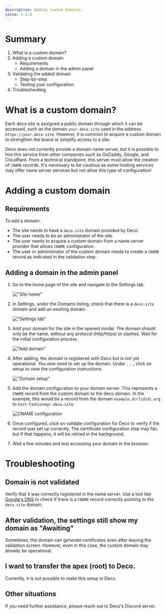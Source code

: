 ```yaml
---
description: Adding custom domains.
since: 1.1.0
---
```


# Summary

1. What is a custom domain?
2. Adding a custom domain
   - Requirements
   - Adding a domain in the admin panel
3. Validating the added domain
   - Step-by-step
   - Testing your configuration
4. Troubleshooting

# What is a custom domain?

Each deco site is assigned a public domain through which it can be accessed, such as the domain `your.deco.site` used in the address `https://your.deco.site`. However, it is common to acquire a custom domain to strengthen the brand or simplify access to a site.

Deco does not currently provide a domain name server, but it is possible to hire this service from other companies such as GoDaddy, Google, and Cloudflare. From a technical standpoint, this server must allow the creation of `CNAME` records. It's necessary to be cautious as some hosting services may offer name server services but not allow this type of configuration!

# Adding a custom domain

## Requirements

To add a domain:
- The site needs to have a `deco.site` domain provided by Deco.
- The user needs to be an administrator of the site.
- The user needs to acquire a custom domain from a name server provider that allows `CNAME` configuration.
- The user or administrator of the custom domain needs to create a `CNAME` record as indicated in the validation step.

## Adding a domain in the admin panel

1. Go to the home page of the site and navigate to the Settings tab.

    !["Site home"](https://github.com/deco-sites/starting/assets/882438/c95da5f4-75a8-42ed-b747-674157c52c80)

2. In Settings, under the Domains listing, check that there is a `deco.site` domain and add an existing domain.

    !["Settings tab"](https://github.com/deco-sites/starting/assets/882438/3cf4102a-d9f3-49d6-aaa0-8aeac5e064b6)

3. Add your domain for the site in the opened modal. The domain should only be the name, without any protocol (http/https) or slashes. Wait for the initial configuration process.

    !["Add domain"](https://github.com/deco-sites/starting/assets/882438/4b2a6b1e-a711-4733-9779-367ac0141e41)

4. After adding, the domain is registered with Deco but is not yet operational. You now need to set up the domain. Under `...`, click on setup to view the configuration instructions.

    !["Domain setup"](https://github.com/deco-sites/starting/assets/882438/ac14645d-6f59-45cf-ae6e-c918eec7247f)

5. Add the domain configuration to your domain server. This represents a `CNAME` record from the custom domain to the deco domain. In the example, this would be a record from the domain `example.dirlididi.org` to `test-fashionmgr.deco.site`.

    ![CNAME configuration](https://github.com/deco-sites/starting/assets/882438/98f2505f-db78-42e8-9c5c-5350360f7495)

6. Once configured, click on validate configuration for Deco to verify if the record was set up correctly. The certificate configuration step may fail, but if that happens, it will be retried in the background.

7. Wait a few minutes and test accessing your domain in the browser.

# Troubleshooting

## Domain is not validated

Verify that it was correctly registered in the name server. Use a tool like [Google's DNS](https://dns.google/) to check if there is a `CNAME` record correctly pointing to the `deco.site` domain.

## After validation, the settings still show my domain as "Awaiting"

Sometimes, the domain can generate certificates even after leaving the validation screen. However, even in this case, the custom domain may already be operational.

## I want to transfer the apex (root) to Deco.

Currently, it is not possible to make this setup in Deco.

## Other situations

If you need further assistance, please reach out to Deco's Discord server.